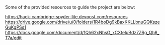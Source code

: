 Some of the provided resources to guide the project are below:

https://hack-cambridge-spyder-lite.devpost.com/resources
https://drive.google.com/drive/u/0/folders/1R4boDg9kBaxKKLLbnuGQKszeGuKgPSs1
https://docs.google.com/document/d/1Qh62xNhsG_xCXteluBdz7ZRg_Qh8_T7a/edit
